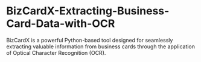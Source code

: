 # BizCardX-Extracting-Business-Card-Data-with-OCR
BizCardX is a powerful Python-based tool designed for seamlessly extracting valuable information from business cards through the application of Optical Character Recognition (OCR).
